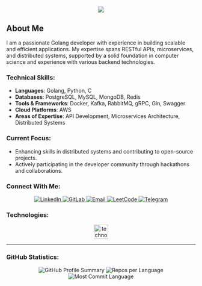<h1 align="center">
  <a href="https://git.io/typing-svg">
    <img src="https://readme-typing-svg.herokuapp.com/?lines=Hi+there!+👋;I+am+Javohir+Xasanov&amp;center=true&amp;size=30">
  </a>
</h1>

## About Me

I am a passionate Golang developer with experience in building scalable and efficient applications. My expertise spans RESTful APIs, microservices, and distributed systems, supported by a solid foundation in computer science and experience with various backend technologies.

### Technical Skills:
- **Languages**: Golang, Python, C
- **Databases**: PostgreSQL, MySQL, MongoDB, Redis
- **Tools & Frameworks**: Docker, Kafka, RabbitMQ, gRPC, Gin, Swagger
- **Cloud Platforms**: AWS
- **Areas of Expertise**: API Development, Microservices Architecture, Distributed Systems

### Current Focus:
- Enhancing skills in distributed systems and contributing to open-source projects.
- Actively participating in the developer community through hackathons and collaborations.

### Connect With Me:
<p align="center">
    <a href="https://www.linkedin.com/in/javohir-xasanov" target="_blank">
        <img src="https://img.shields.io/badge/-Linkedin-0e76a8?style=for-the-badge&logo=Linkedin&logoColor=white" alt="LinkedIn" />
    </a>
    <a href="https://gitlab.com/Javokhdev" target="_blank">
        <img src="https://img.shields.io/badge/-Gitlab-fe7f09?style=for-the-badge&logo=gitlab&logoColor=white" alt="GitLab" />
    </a>
    <a href="mailto:javokhdev@gmail.com" target="_blank">
        <img src="https://img.shields.io/badge/-Gmail-EA4335?style=for-the-badge&logo=gmail&logoColor=white" alt="Email" />
    </a>
    <a href="https://leetcode.com/u/Javohir_hasanov/" target="_blank">
        <img src="https://img.shields.io/badge/LeetCode-FFA116?style=for-the-badge&logo=leetCode&logoColor=black" alt="LeetCode" />
    </a>
    <a href="https://t.me/javohir_khasanov" target="_blank">
        <img src="https://img.shields.io/badge/Telegram-26A5E4.svg?style=for-the-badge&logo=Telegram&logoColor=white" alt="Telegram" />
    </a>
</p>

### Technologies:
<p align="center">
  <img src="https://skillicons.dev/icons?i=golang,py,c,docker,postgres,mysql,mongo,redis,kafka,rabbitmq,swagger,ubuntu,gin,grpc,aws" height="38" alt="technologies" />
</p>

---

### GitHub Statistics:
<p align="center">
  <img src="http://github-profile-summary-cards.vercel.app/api/cards/profile-details?username=javokhdev&theme=default" alt="GitHub Profile Summary" />
  <img src="http://github-profile-summary-cards.vercel.app/api/cards/repos-per-language?username=javokhdev&theme=default" alt="Repos per Language" />
  <img src="http://github-profile-summary-cards.vercel.app/api/cards/most-commit-language?username=javokhdev&theme=default" alt="Most Commit Language" />
</p>
